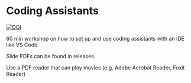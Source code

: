 # Coding Assistants

[![DOI](https://zenodo.org/badge/1051646682.svg)](https://doi.org/10.5281/zenodo.17077276)

60 min workshop on how to set up and use coding assistants with an IDE like VS Code.

Slide PDFs can be found in releases.

Use a PDF reader that can play movies (e.g. Adobe Acrobat Reader, Foxit Reader)

